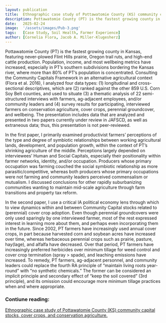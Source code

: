 ```yaml
---
layout: publication
title:  Ethnographic case study of Pottawatomie County (KS) community capital stocks, cover crops, and conservation agriculture.
description: Pottawatomie County (PT) is the fastest growing county in Kansas, featuring never-plowed Flint Hills prairie, Oregon trail ruts, and high-end cattle production. Population, income, and most wellbeing metrics have increased, especially in PT’s southern subdivisions bordering the Kansas river, where more than 80% of PT’s population is concentrated.
date:   2025-02-24
image:  '/assets/images/Pub-3.png'
tags:   [Case Study, Soil Health, Farmer Experience]
author: [Cornelia Flora, Jacob A. Miller-Klugesherz]
---
```


Pottawatomie County (PT) is the fastest growing county in Kansas, featuring never-plowed Flint Hills prairie, Oregon trail ruts, and high-end cattle production. Population, income, and most wellbeing metrics have increased, especially in PT’s southern subdivisions bordering the Kansas river, where more than 80% of PT’s population is concentrated. Consulting the Community Capitals Framework in an alternative agricultural context (Flora et al. 2016), I analyzed four data types: (1) longitudinal and cross-sectional descriptives, which are (2) ranked against the other 859 U.S. Corn Soy Belt counties, and used to situate (3) a thematic analysis of 22 semi-structured interviews with farmers, ag-adjacent employees, and/or community leaders and (4) survey results for participating, interviewed farmers on conservation agriculture, cover crops, perennial groundcover, and wellbeing. The presentation includes data that are analyzed and presented in two papers currently under review in JAFSCD, as well as extraneous data; thus, this presentation is not peer-reviewed. 

In the first paper, I primarily examined productivist farmers’ perceptions of the type and degree of symbiotic relationships between working agricultural lands, development, and population growth, within the context of PT’s shrinking agriculture of the middle. Perceptions largely depended on interviewees’ Human and Social Capitals, especially their positionality within farmer networks, identity, and/or occupation. Producers whose primary occupation was farming couched the social symbiotic relationship as more parasitic/competitive, whereas both producers whose primary occupations were not farming and community leaders perceived commensalism or mutualism. I discussed conclusions for other rapidly suburbanizing communities wanting to maintain mid-scale agriculture through farm transitions and property tax reform. 

In the second paper, I use a critical IA political economy lens through which to view dynamics within and between Community Capital stocks related to (perennial) cover crop adoption. Even though perennial groundcovers were only used sparingly by one interviewed farmer, most of the rest expressed interest in learning more about them, and perhaps even incorporating them in the future. Since 2002, PT farmers have increasingly used annual cover crops, in part because harvested corn and soybean acres have increased over time, whereas herbaceous perennial crops such as prairie, pasture, hay(lage), and alfalfa have decreased. Over that period, PT farmers have increasingly preferred herbicides over minimum tillage for weed control and cover crop termination (spray > spade), and leaching emissions have increased. To remedy, PT farmers, ag-adjacent personnel, and community leaders could replace the fourth RA principle of “maintain living roots year-round” with “no synthetic chemicals.” The former can be considered an implicit principle and secondary effect of “keep the soil covered” (3rd principle), and its omission could encourage more minimum tillage practices when and where appropriate.


### Contiune reading:
[Ethnographic case study of Pottawatomie County (KS) community capital stocks, cover crops, and conservation agriculture.](https://zenodo.org/records/14912002)